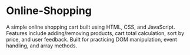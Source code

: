 # Online-Shopping
A simple online shopping cart built using HTML, CSS, and JavaScript. Features include adding/removing products, cart total calculation, sort by price, and user feedback. Built for practicing DOM manipulation, event handling, and array methods.
